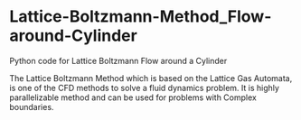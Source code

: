 # Lattice-Boltzmann-Method_Flow-around-Cylinder
Python code for Lattice Boltzmann Flow around a Cylinder

The Lattice Boltzmann Method which is based on the Lattice Gas Automata, is one of the CFD methods to solve a fluid dynamics problem. It is highly parallelizable method and can be used for problems with Complex boundaries.
